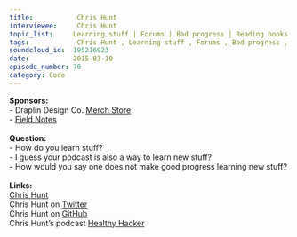 ```yaml
--- 
title:           Chris Hunt 
interviewee:     Chris Hunt 
topic_list:     Learning stuff | Forums | Bad progress | Reading books | Podcast | Photography
tags:            Chris Hunt , Learning stuff , Forums , Bad progress , Reading books , Podcast , Photography
soundcloud_id:  195216923
date:           2015-03-10
episode_number: 70
category: Code
---
```


<p class="show_notes_display"><b>Sponsors:<br></b>- Draplin Design Co. <a rel="nofollow" target="_blank" href="http://draplin.com/merch/">Merch Store</a><br>- <a rel="nofollow" target="_blank" href="http://fieldnotesbrand.com/">Field Notes</a><br><b><br>Question:</b><br>- How do you learn stuff?<br>- I guess your podcast is also a way to learn new stuff?<br>- How would you say one does not make good progress learning new stuff?<br><br><b>Links:</b><br><a rel="nofollow" target="_blank" href="http://www.chrishunt.co/">Chris Hunt</a><br>Chris Hunt on <a rel="nofollow" target="_blank" href="https://twitter.com/chrishunt">Twitter</a><br>Chris Hunt on <a rel="nofollow" target="_blank" href="https://github.com/chrishunt">GitHub</a><br>Chris Hunt’s podcast <a rel="nofollow" target="_blank" href="http://www.healthyhacker.com/">Healthy Hacker</a></p>
